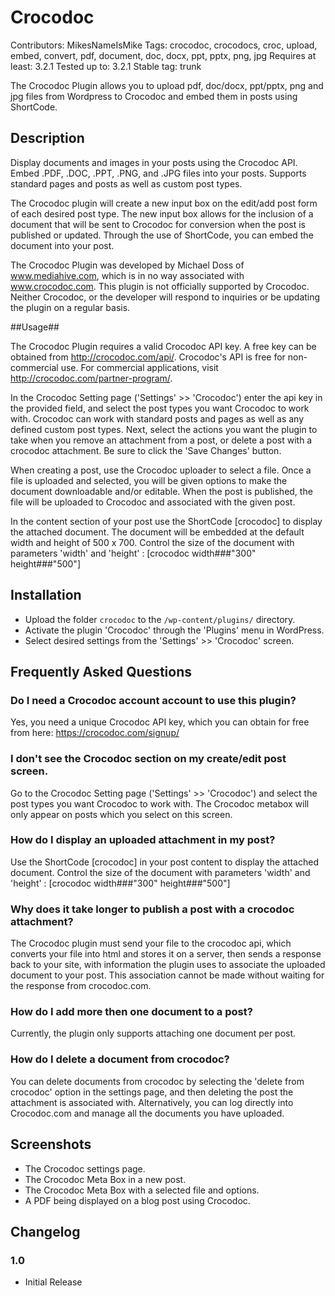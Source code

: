 # Crocodoc #
Contributors: MikesNameIsMike
Tags: crocodoc, crocodocs, croc, upload, embed, convert, pdf, document, doc, docx, ppt, pptx, png, jpg
Requires at least: 3.2.1
Tested up to: 3.2.1
Stable tag: trunk

The Crocodoc Plugin allows you to upload pdf, doc/docx, ppt/pptx, png and jpg files from Wordpress to Crocodoc and embed them in posts using ShortCode.


## Description ##

Display documents and images in your posts using the Crocodoc API.  Embed .PDF, .DOC, .PPT, .PNG, and .JPG files into your posts.  Supports standard pages and posts as well as custom post types.

The Crocodoc plugin will create a new input box on the edit/add post form of each desired post type.  The new input box allows for the inclusion of a document that will be sent to Crocodoc for conversion when the post is published or updated.  Through the use of ShortCode, you can embed the document into your post.

The Crocodoc Plugin was developed by Michael Doss of www.mediahive.com, which is in no way associated with www.crocodoc.com.  This plugin is not officially supported by Crocodoc.  Neither Crocodoc, or the developer will respond to inquiries or be updating the plugin on a regular basis.


##Usage##

The Crocodoc Plugin requires a valid Crocodoc API key.  A free key can be obtained from http://crocodoc.com/api/.  Crocodoc's API is free for non-commercial use. For commercial applications, visit http://crocodoc.com/partner-program/.

In the Crocodoc Setting page ('Settings' >> 'Crocodoc') enter the api key in the provided field, and select the post types you want Crocodoc to work with.  Crocodoc can work with standard posts and pages as well as any defined custom post types.  Next, select the actions you want the plugin to take when you remove an attachment from a post, or delete a post with a crocodoc attachment.  Be sure to click the 'Save Changes' button.

When creating a post, use the Crocodoc uploader to select a file.  Once a file is uploaded and selected, you will be given options to make the document downloadable and/or editable.  When the post is published, the file will be uploaded to Crocodoc and associated with the given post.

In the content section of your post use the ShortCode [crocodoc] to display the attached document.
The document will be embedded at the default width and height of 500 x 700.
Control the size of the document with parameters 'width' and 'height' : [crocodoc width###"300" height###"500"]


## Installation ##

*   Upload the folder `crocodoc` to the `/wp-content/plugins/` directory.
*   Activate the plugin 'Crocodoc' through the 'Plugins' menu in WordPress.
*   Select desired settings from the 'Settings' >> 'Crocodoc' screen.


## Frequently Asked Questions ##

### Do I need a Crocodoc account account to use this plugin? ###

Yes, you need a unique Crocodoc API key, which you can obtain for free from here: https://crocodoc.com/signup/

### I don't see the Crocodoc section on my create/edit post screen. ###

Go to the Crocodoc Setting page ('Settings' >> 'Crocodoc') and select the post types you want Crocodoc to work with.  The Crocodoc metabox will only appear on posts which you select on this screen.

### How do I display an uploaded attachment in my post? ###

Use the ShortCode [crocodoc] in your post content to display the attached document.
Control the size of the document with parameters 'width' and 'height' : [crocodoc width###"300" height###"500"]

### Why does it take longer to publish a post with a crocodoc attachment? ###

The Crocodoc plugin must send your file to the crocodoc api, which converts your file into html and stores it on a server, then sends a response back to your site, with information the plugin uses to associate the uploaded document to your post.  This association cannot be made without waiting for the response from crocodoc.com.

### How do I add more then one document to a post? ###

Currently, the plugin only supports attaching one document per post.  

### How do I delete a document from crocodoc? ###

You can delete documents from crocodoc by selecting the 'delete from crocodoc' option in the settings page, and then deleting the post the attachment is associated with.  Alternatively, you can log directly into Crocodoc.com and manage all the documents you have uploaded.

## Screenshots ##

*   The Crocodoc settings page.
*   The Crocodoc Meta Box in a new post.
*   The Crocodoc Meta Box with a selected file and options.
*   A PDF being displayed on a blog post using Crocodoc.

## Changelog ##

### 1.0 ###
* Initial Release
